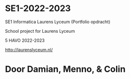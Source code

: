 # SE1-2022-2023
SE1 Informatica Laurens Lyceum (Portfolio opdracht)

School project for Laurens Lyceum

5 HAVO 2022-2023

http://laurenslyceum.nl/


# Door Damian, Menno, & Colin
